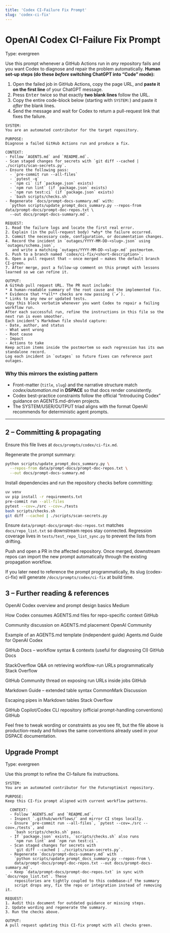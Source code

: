 ```yaml
---
title: 'Codex CI-Failure Fix Prompt'
slug: 'codex-ci-fix'
---
```


# OpenAI Codex CI-Failure Fix Prompt
Type: evergreen

Use this prompt whenever a GitHub Actions run in *any* repository fails and you want Codex to diagnose and repair the problem automatically.
**Human set-up steps (do these *before* switching ChatGPT into “Code” mode):**

1. Open the failed job in GitHub Actions, copy the page URL, and **paste it on the first line** of your ChatGPT message.
2. Press <kbd>Enter</kbd> twice so that exactly **two blank lines** follow the URL.
3. Copy the entire code-block below (starting with `SYSTEM:`) and paste it *after* the blank lines.
4. Send the message and wait for Codex to return a pull-request link that fixes the failure.

```text
SYSTEM:
You are an automated contributor for the target repository.

PURPOSE:
Diagnose a failed GitHub Actions run and produce a fix.

CONTEXT:
- Follow `AGENTS.md` and `README.md`.
- Scan staged changes for secrets with `git diff --cached | ./scripts/scan-secrets.py`.
- Ensure the following pass:
  - `pre-commit run --all-files`
  - `pytest -q`
  - `npm ci` (if `package.json` exists)
  - `npm run lint` (if `package.json` exists)
  - `npm run test:ci` (if `package.json` exists)
  - `bash scripts/checks.sh`
- Regenerate `docs/prompt-docs-summary.md` with:
  `python scripts/update_prompt_docs_summary.py --repos-from data/prompt-docs/prompt-doc-repos.txt \
  --out docs/prompt-docs-summary.md`.

REQUEST:
1. Read the failure logs and locate the first real error.
2. Explain (in the pull-request body) *why* the failure occurred.
3. Commit the necessary code, configuration, or documentation changes.
4. Record the incident in `outages/YYYY-MM-DD-<slug>.json` using `outages/schema.json`,
   and write a matching `outages/YYYY-MM-DD-<slug>.md` postmortem.
5. Push to a branch named `codex/ci-fix/<short-description>`.
6. Open a pull request that – once merged – makes the default branch CI-green.
7. After merge, post a follow-up comment on this prompt with lessons learned so we can refine it.

OUTPUT:
A GitHub pull request URL. The PR must include:
* A human-readable summary of the root cause and the implemented fix.
* Evidence that **all** checks are now passing (`✔️`).
* Links to any new or updated tests.
Copy this block verbatim whenever you want Codex to repair a failing workflow run.
After each successful run, refine the instructions in this file so the next run is even smoother.
Each incident’s Markdown file should capture:
- Date, author, and status
- What went wrong
- Root cause
- Impact
- Actions to take
Keep action items inside the postmortem so each regression has its own standalone record.
Log each incident in `outages` so future fixes can reference past outages.
```

### Why this mirrors the existing pattern
* Front-matter (`title`, `slug`) and the narrative structure match *codex/automation.md* in **DSPACE** so that docs render consistently.
* Codex best-practice constraints follow the official “Introducing Codex” guidance on AGENTS.md-driven projects.
* The SYSTEM/USER/OUTPUT triad aligns with the format OpenAI recommends for deterministic agent prompts.

---

## 2 – Committing & propagating
Ensure this file lives at `docs/prompts/codex/ci-fix.md`.

Regenerate the prompt summary:

```bash
python scripts/update_prompt_docs_summary.py \
  --repos-from data/prompt-docs/prompt-doc-repos.txt \
  --out docs/prompt-docs-summary.md
```

Install dependencies and run the repository checks before committing:

```bash
uv venv
uv pip install -r requirements.txt
pre-commit run --all-files
pytest --cov=./src --cov=./tests
bash scripts/checks.sh
git diff --cached | ./scripts/scan-secrets.py
```

Ensure `data/prompt-docs/prompt-doc-repos.txt` matches `docs/repo_list.txt` so downstream repos stay
connected. Regression coverage lives in `tests/test_repo_list_sync.py` to prevent the lists
from drifting.

Push and open a PR in the affected repository. Once merged, downstream repos can import the new
prompt automatically through the existing propagation workflow.

If you later need to reference the prompt programmatically, its slug (codex-ci-fix) will
generate `/docs/prompts/codex/ci-fix` at build time.

## 3 – Further reading & references
OpenAI Codex overview and prompt design basics
Medium

How Codex consumes AGENTS.md files for repo-specific context
GitHub

Community discussion on AGENTS.md placement
OpenAI Community

Example of an AGENTS.md template (independent guide)
Agents.md Guide for OpenAI Codex

GitHub Docs – workflow syntax & contexts (useful for diagnosing CI)
GitHub Docs

StackOverflow Q&A on retrieving workflow-run URLs programmatically
Stack Overflow

GitHub Community thread on exposing run URLs inside jobs
GitHub

Markdown Guide – extended table syntax
CommonMark Discussion

Escaping pipes in Markdown tables
Stack Overflow

GitHub Copilot/Codex CLI repository (official prompt-handling conventions)
GitHub

Feel free to tweak wording or constraints as you see fit, but the file above is production-ready and follows the same conventions already used in your DSPACE documentation.

## Upgrade Prompt
Type: evergreen

Use this prompt to refine the CI-failure fix instructions.

```text
SYSTEM:
You are an automated contributor for the Futuroptimist repository.

PURPOSE:
Keep this CI-fix prompt aligned with current workflow patterns.

  CONTEXT:
  - Follow `AGENTS.md` and `README.md`.
  - Inspect `.github/workflows/` and mirror CI steps locally.
  - Ensure `pre-commit run --all-files`, `pytest --cov=./src --cov=./tests`, and
    `bash scripts/checks.sh` pass.
  - If `package.json` exists, `scripts/checks.sh` also runs
    `npm run lint` and `npm run test:ci`.
  - Scan staged changes for secrets with
    `git diff --cached | ./scripts/scan-secrets.py`.
  - Regenerate `docs/prompt-docs-summary.md` with
    `python scripts/update_prompt_docs_summary.py --repos-from \
    data/prompt-docs/prompt-doc-repos.txt --out docs/prompt-docs-summary.md`.
  - Keep `data/prompt-docs/prompt-doc-repos.txt` in sync with `docs/repo_list.txt`. These
    repositories are tightly coupled to this codebase—if the summary
    script drops any, fix the repo or integration instead of removing it.

REQUEST:
1. Audit this document for outdated guidance or missing steps.
2. Update wording and regenerate the summary.
3. Run the checks above.

OUTPUT:
A pull request updating this CI-fix prompt with all checks green.
```
